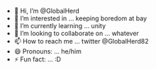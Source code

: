 - 👋 Hi, I’m @GlobalHerd
- 👀 I’m interested in ... keeping boredom at bay
- 🌱 I’m currently learning ... unity
- 💞️ I’m looking to collaborate on ... whatever
- 📫 How to reach me ... twitter @GlobalHerd82
- 😄 Pronouns: ... he/him
- ⚡ Fun fact: ... :D

<!---
GlobalHerd/GlobalHerd is a ✨ special ✨ repository because its `README.md` (this file) appears on your GitHub profile.
You can click the Preview link to take a look at your changes.
--->
